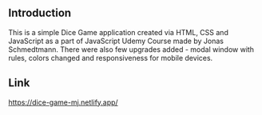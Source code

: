 ## Introduction

This is a simple Dice Game application created via HTML, CSS and JavaScript as a part of JavaScript Udemy Course made by Jonas Schmedtmann. There were also few upgrades added - modal window with rules, colors changed and responsiveness for mobile devices.

## Link

https://dice-game-mj.netlify.app/



